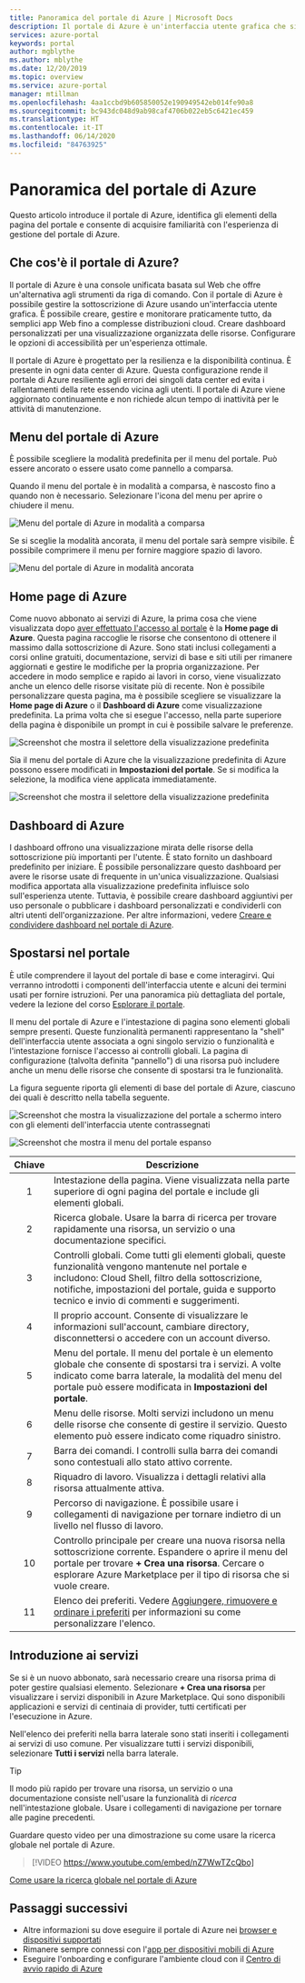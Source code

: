 ```yaml
---
title: Panoramica del portale di Azure | Microsoft Docs
description: Il portale di Azure è un'interfaccia utente grafica che si può usare per gestire i servizi di Azure. Informazioni su come esplorare e trovare le risorse nel portale di Azure.
services: azure-portal
keywords: portal
author: mgblythe
ms.author: mblythe
ms.date: 12/20/2019
ms.topic: overview
ms.service: azure-portal
manager: mtillman
ms.openlocfilehash: 4aa1ccbd9b605850052e190949542eb014fe90a8
ms.sourcegitcommit: bc943dc048d9ab98caf4706b022eb5c6421ec459
ms.translationtype: HT
ms.contentlocale: it-IT
ms.lasthandoff: 06/14/2020
ms.locfileid: "84763925"
---
```

# <a name="azure-portal-overview"></a>Panoramica del portale di Azure

Questo articolo introduce il portale di Azure, identifica gli elementi della pagina del portale e consente di acquisire familiarità con l'esperienza di gestione del portale di Azure.

## <a name="what-is-the-azure-portal"></a>Che cos'è il portale di Azure?

Il portale di Azure è una console unificata basata sul Web che offre un'alternativa agli strumenti da riga di comando. Con il portale di Azure è possibile gestire la sottoscrizione di Azure usando un'interfaccia utente grafica. È possibile creare, gestire e monitorare praticamente tutto, da semplici app Web fino a complesse distribuzioni cloud. Creare dashboard personalizzati per una visualizzazione organizzata delle risorse. Configurare le opzioni di accessibilità per un'esperienza ottimale.

Il portale di Azure è progettato per la resilienza e la disponibilità continua. È presente in ogni data center di Azure. Questa configurazione rende il portale di Azure resiliente agli errori dei singoli data center ed evita i rallentamenti della rete essendo vicina agli utenti. Il portale di Azure viene aggiornato continuamente e non richiede alcun tempo di inattività per le attività di manutenzione.

## <a name="azure-portal-menu"></a>Menu del portale di Azure

È possibile scegliere la modalità predefinita per il menu del portale. Può essere ancorato o essere usato come pannello a comparsa.

Quando il menu del portale è in modalità a comparsa, è nascosto fino a quando non è necessario. Selezionare l'icona del menu per aprire o chiudere il menu.

![Menu del portale di Azure in modalità a comparsa](./media/azure-portal-overview/azure-portal-overview-portal-menu-flyout.png)

Se si sceglie la modalità ancorata, il menu del portale sarà sempre visibile. È possibile comprimere il menu per fornire maggiore spazio di lavoro.

![Menu del portale di Azure in modalità ancorata](./media/azure-portal-overview/azure-portal-overview-portal-menu-expandcollapse.png)

## <a name="azure-home"></a>Home page di Azure

Come nuovo abbonato ai servizi di Azure, la prima cosa che viene visualizzata dopo [aver effettuato l'accesso al portale](https://portal.azure.com) è la **Home page di Azure**. Questa pagina raccoglie le risorse che consentono di ottenere il massimo dalla sottoscrizione di Azure. Sono stati inclusi collegamenti a corsi online gratuiti, documentazione, servizi di base e siti utili per rimanere aggiornati e gestire le modifiche per la propria organizzazione. Per accedere in modo semplice e rapido ai lavori in corso, viene visualizzato anche un elenco delle risorse visitate più di recente. Non è possibile personalizzare questa pagina, ma è possibile scegliere se visualizzare la **Home page di Azure** o il **Dashboard di Azure** come visualizzazione predefinita. La prima volta che si esegue l'accesso, nella parte superiore della pagina è disponibile un prompt in cui è possibile salvare le preferenze.

![Screenshot che mostra il selettore della visualizzazione predefinita](./media/azure-portal-overview/azure-portal-default-view.png)

Sia il menu del portale di Azure che la visualizzazione predefinita di Azure possono essere modificati in **Impostazioni del portale**. Se si modifica la selezione, la modifica viene applicata immediatamente.

![Screenshot che mostra il selettore della visualizzazione predefinita](./media/azure-portal-overview/azure-portal-overview-portal-settings-menu-home.png)

## <a name="azure-dashboard"></a>Dashboard di Azure

I dashboard offrono una visualizzazione mirata delle risorse della sottoscrizione più importanti per l'utente. È stato fornito un dashboard predefinito per iniziare. È possibile personalizzare questo dashboard per avere le risorse usate di frequente in un'unica visualizzazione. Qualsiasi modifica apportata alla visualizzazione predefinita influisce solo sull'esperienza utente. Tuttavia, è possibile creare dashboard aggiuntivi per uso personale o pubblicare i dashboard personalizzati e condividerli con altri utenti dell'organizzazione. Per altre informazioni, vedere [Creare e condividere dashboard nel portale di Azure](../azure-portal/azure-portal-dashboards.md).

## <a name="getting-around-the-portal"></a>Spostarsi nel portale

È utile comprendere il layout del portale di base e come interagirvi. Qui verranno introdotti i componenti dell'interfaccia utente e alcuni dei termini usati per fornire istruzioni. Per una panoramica più dettagliata del portale, vedere la lezione del corso [Esplorare il portale](https://docs.microsoft.com/learn/modules/tour-azure-portal/3-navigate-the-portal).

Il menu del portale di Azure e l'intestazione di pagina sono elementi globali sempre presenti. Queste funzionalità permanenti rappresentano la "shell" dell'interfaccia utente associata a ogni singolo servizio o funzionalità e l'intestazione fornisce l'accesso ai controlli globali. La pagina di configurazione (talvolta definita "pannello") di una risorsa può includere anche un menu delle risorse che consente di spostarsi tra le funzionalità.

La figura seguente riporta gli elementi di base del portale di Azure, ciascuno dei quali è descritto nella tabella seguente.

![Screenshot che mostra la visualizzazione del portale a schermo intero con gli elementi dell'interfaccia utente contrassegnati](./media/azure-portal-overview/azure-portal-overview-portal-callouts.png)

![Screenshot che mostra il menu del portale espanso](./media/azure-portal-overview/azure-portal-overview-portal-menu-callouts.png)

|Chiave|Descrizione
|:---:|---|
|1|Intestazione della pagina. Viene visualizzata nella parte superiore di ogni pagina del portale e include gli elementi globali.|
|2| Ricerca globale. Usare la barra di ricerca per trovare rapidamente una risorsa, un servizio o una documentazione specifici.|
|3|Controlli globali. Come tutti gli elementi globali, queste funzionalità vengono mantenute nel portale e includono: Cloud Shell, filtro della sottoscrizione, notifiche, impostazioni del portale, guida e supporto tecnico e invio di commenti e suggerimenti.|
|4|Il proprio account. Consente di visualizzare le informazioni sull'account, cambiare directory, disconnettersi o accedere con un account diverso.|
|5|Menu del portale. Il menu del portale è un elemento globale che consente di spostarsi tra i servizi. A volte indicato come barra laterale, la modalità del menu del portale può essere modificata in **Impostazioni del portale**.|
|6|Menu delle risorse. Molti servizi includono un menu delle risorse che consente di gestire il servizio. Questo elemento può essere indicato come riquadro sinistro.|
|7|Barra dei comandi. I controlli sulla barra dei comandi sono contestuali allo stato attivo corrente.|
|8|Riquadro di lavoro.  Visualizza i dettagli relativi alla risorsa attualmente attiva.|
|9|Percorso di navigazione. È possibile usare i collegamenti di navigazione per tornare indietro di un livello nel flusso di lavoro.|
|10|Controllo principale per creare una nuova risorsa nella sottoscrizione corrente. Espandere o aprire il menu del portale per trovare **+ Crea una risorsa**. Cercare o esplorare Azure Marketplace per il tipo di risorsa che si vuole creare.|
|11|Elenco dei preferiti. Vedere [Aggiungere, rimuovere e ordinare i preferiti](../azure-portal/azure-portal-add-remove-sort-favorites.md) per informazioni su come personalizzare l'elenco.|

## <a name="get-started-with-services"></a>Introduzione ai servizi

Se si è un nuovo abbonato, sarà necessario creare una risorsa prima di poter gestire qualsiasi elemento. Selezionare **+ Crea una risorsa** per visualizzare i servizi disponibili in Azure Marketplace. Qui sono disponibili applicazioni e servizi di centinaia di provider, tutti certificati per l'esecuzione in Azure.

Nell'elenco dei preferiti nella barra laterale sono stati inseriti i collegamenti ai servizi di uso comune.  Per visualizzare tutti i servizi disponibili, selezionare **Tutti i servizi** nella barra laterale.

> [!TIP]
> Il modo più rapido per trovare una risorsa, un servizio o una documentazione consiste nell'usare la funzionalità di *ricerca* nell'intestazione globale. Usare i collegamenti di navigazione per tornare alle pagine precedenti.
>
Guardare questo video per una dimostrazione su come usare la ricerca globale nel portale di Azure.


> [!VIDEO https://www.youtube.com/embed/nZ7WwTZcQbo]

[Come usare la ricerca globale nel portale di Azure](https://www.youtube.com/watch?v=nZ7WwTZcQbo)

## <a name="next-steps"></a>Passaggi successivi

* Altre informazioni su dove eseguire il portale di Azure nei [browser e dispositivi supportati](../azure-portal/azure-portal-supported-browsers-devices.md)
* Rimanere sempre connessi con l'[app per dispositivi mobili di Azure](https://azure.microsoft.com/features/azure-portal/mobile-app/)
* Eseguire l'onboarding e configurare l'ambiente cloud con il [Centro di avvio rapido di Azure](../azure-portal/azure-portal-quickstart-center.md)
